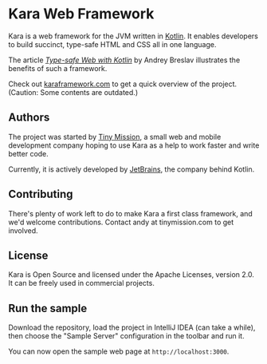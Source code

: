 # Kara Web Framework

Kara is a web framework for the JVM written in [Kotlin](http://kotlinlang.org/). It enables developers to build succinct, type-safe HTML and CSS all in one language.

The article [*Type-safe Web with Kotlin*](http://jaxenter.com/type-safe-web-with-kotlin-106187.html) by Andrey Breslav  illustrates the benefits of such a framework.

Check out [karaframework.com](http://karaframework.com/) to get a quick overview of the project. (Caution: Some contents are outdated.)

## Authors

The project was started by [Tiny Mission](http://tinymission.com), a small web and mobile development company hoping to use Kara as a help to work faster and write better code. 

Currently, it is actively developed by [JetBrains](http://jetbrains.com), the company behind Kotlin.

## Contributing

There's plenty of work left to do to make Kara a first class framework, and we'd welcome contributions. Contact andy at tinymission.com to get involved.

## License

Kara is Open Source and licensed under the Apache Licenses, version 2.0. It can be freely used in commercial projects.

## Run the sample

Download the repository, load the project in IntelliJ IDEA (can take a while), then choose the "Sample Server" configuration in the toolbar and run it.

You can now open the sample web page at `http://localhost:3000`.
